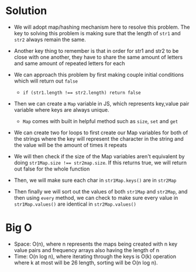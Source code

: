 # Solution
  - We will adopt map/hashing mechanism here to resolve this problem. The key to solving this problem is making sure that the length of `str1` and `str2` always remain the same. 
  - Another key thing to remember is that in order for str1 and str2 to be close with one another, they have to share the same amount of letters and same amount of repeated letters for each 
  - We can approach this problem by first making couple initial conditions which will return out `false`
    - `if (str1.length !== str2.length) return false`

  - Then we can create a `Map` variable in JS, which represents key,value pair variable where keys are always unique.
    - `Map` comes with built in helpful method such as `size`, `set` and `get`
  - We can create two for loops to first create our Map variables for both of the strings where the key will represent the character in the string and the value will be the amount of times it repeats
  - We will then check if the size of the Map variables aren't equivalent by doing `str1Map.size !== str2map.size`. If this returns true, we will return out false for the whole function
  - Then, we will make sure each char in `str1Map.keys()` are in `str2Map`
  - Then finally we will sort out the values of both `str1Map` and `str2Map`, and then using `every` method, we can check to make sure every value in `str1Map.values()` are identical in `str2Map.values()`

# Big O
  - Space: O(n), where n represents the maps being created with n key value pairs and frequency arrays also having the length of n 
  - Time: O(n log n), where iterating through the keys is O(k) operation where k at most will be 26 length, sorting will be O(n log n). 